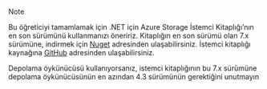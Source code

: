 > [!NOTE]
> Bu öğreticiyi tamamlamak için .NET için Azure Storage İstemci Kitaplığı’nın en son sürümünü kullanmanızı öneririz. Kitaplığın en son sürümü olan 7.x sürümüne, indirmek için [Nuget](https://www.nuget.org/packages/WindowsAzure.Storage/) adresinden ulaşabilirsiniz. İstemci kitaplığı kaynağına [GitHub](https://github.com/Azure/azure-storage-net) adresinden ulaşabilirsiniz.
> 
> Depolama öykünücüsü kullanıyorsanız, istemci kitaplığının bu 7.x sürümüne depolama öykünücüsünün en azından 4.3 sürümünün gerektiğini unutmayın 
> 
> 



<!--HONumber=Nov16_HO2-->


